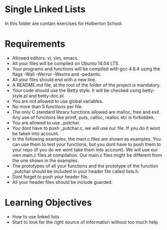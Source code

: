 # Single Linked Lists

In this folder are contain exercises for Holberton School.

# Requirements

* Allowed editors: vi, vim, emacs.
* All your files will be compiled on Ubuntu 14.04 LTS.
* Your programs and functions will be compiled with gcc 4.8.4 using the flags -Wall -Werror -Wextra and -pedantic.
* All your files should end with a new line.
* A README.md file, at the root of the folder of the project is mandatory.
* Your code should use the Betty style. It will be checked using betty-style.pl and betty-doc.pl.
* You are not allowed to use global variables.
* No more than 5 functions per file.
* The only C standard library functions allowed are malloc, free and exit. Any use of functions like printf, puts, calloc, realloc etc is forbidden.
* You are allowed to use _putchar.
* You dont have to push _putchar.c, we will use our file. If you do it wont be taken into account.
* In the following examples, the main.c files are shown as examples. You can use them to test your functions, but you dont have to push them to your repo (if you do we wont take them into account). We will use our own main.c files at compilation. Our main.c files might be different from the one shown in the examples.
* The prototypes of all your functions and the prototype of the function _putchar should be included in your header file called lists.h.
* Dont forget to push your header file.
* All your header files should be include guarded.

# Learning Objectives

* How to use linked lists
* Start to look for the right source of information without too much help